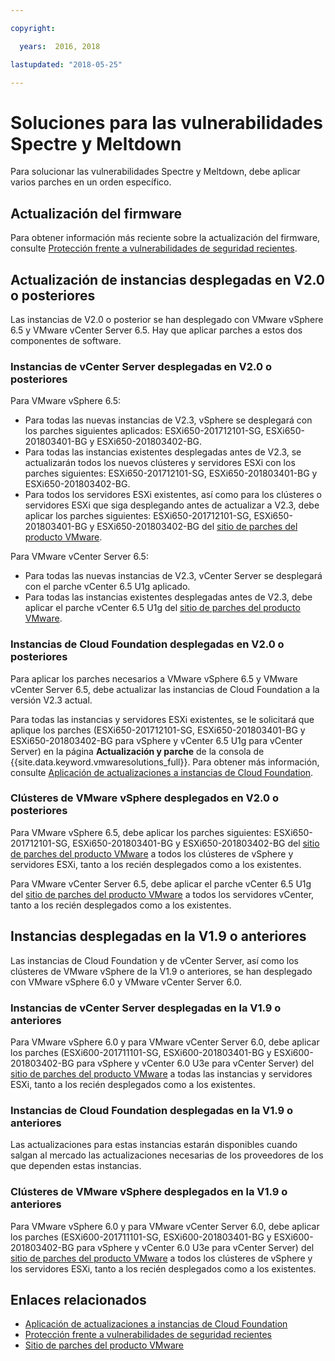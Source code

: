 ```yaml
---

copyright:

  years:  2016, 2018

lastupdated: "2018-05-25"

---
```


# Soluciones para las vulnerabilidades Spectre y Meltdown

Para solucionar las vulnerabilidades Spectre y Meltdown, debe aplicar varios parches en un orden específico.

## Actualización del firmware

Para obtener información más reciente sobre la actualización del firmware, consulte [Protección frente a vulnerabilidades de seguridad recientes](https://www.ibm.com/blogs/bluemix/2018/01/ibm-cloud-spectre-meltdown-vulnerabilities/).

## Actualización de instancias desplegadas en V2.0 o posteriores

Las instancias de V2.0 o posterior se han desplegado con VMware vSphere 6.5 y VMware vCenter Server 6.5. Hay que aplicar parches a estos dos componentes de software.

### Instancias de vCenter Server desplegadas en V2.0 o posteriores

Para VMware vSphere 6.5:
* Para todas las nuevas instancias de V2.3, vSphere se desplegará con los parches siguientes aplicados: ESXi650-201712101-SG, ESXi650-201803401-BG y ESXi650-201803402-BG.  
* Para todas las instancias existentes desplegadas antes de V2.3, se actualizarán todos los nuevos clústeres y servidores ESXi con los parches siguientes: ESXi650-201712101-SG, ESXi650-201803401-BG y ESXi650-201803402-BG.
* Para todos los servidores ESXi existentes, así como para los clústeres o servidores ESXi que siga desplegando antes de actualizar a V2.3, debe aplicar los parches siguientes: ESXi650-201712101-SG, ESXi650-201803401-BG y ESXi650-201803402-BG del [sitio de parches del producto VMware](https://my.vmware.com/group/vmware/patch).

Para VMware vCenter Server 6.5:
* Para todas las nuevas instancias de V2.3, vCenter Server se desplegará con el parche vCenter 6.5 U1g aplicado.
* Para todas las instancias existentes desplegadas antes de V2.3, debe aplicar el parche vCenter 6.5 U1g del [sitio de parches del producto VMware](https://my.vmware.com/group/vmware/patch).

### Instancias de Cloud Foundation desplegadas en V2.0 o posteriores

Para aplicar los parches necesarios a VMware vSphere 6.5 y VMware vCenter Server 6.5, debe actualizar las instancias de Cloud Foundation a la versión V2.3 actual.

Para todas las instancias y servidores ESXi existentes, se le solicitará que aplique los parches (ESXi650-201712101-SG, ESXi650-201803401-BG y ESXi650-201803402-BG para vSphere y vCenter 6.5 U1g para vCenter Server) en la página **Actualización y parche** de la consola de {{site.data.keyword.vmwaresolutions_full}}. Para obtener más información, consulte [Aplicación de actualizaciones a instancias de Cloud Foundation](../sddc/sd_applyingupdates.html).

### Clústeres de VMware vSphere desplegados en V2.0 o posteriores

Para VMware vSphere 6.5, debe aplicar los parches siguientes: ESXi650-201712101-SG, ESXi650-201803401-BG y ESXi650-201803402-BG del [sitio de parches del producto VMware](https://my.vmware.com/group/vmware/patch) a todos los clústeres de vSphere y servidores ESXi, tanto a los recién desplegados como a los existentes.

Para VMware vCenter Server 6.5, debe aplicar el parche vCenter 6.5 U1g del [sitio de parches del producto VMware](https://my.vmware.com/group/vmware/patch) a todos los servidores vCenter, tanto a los recién desplegados como a los existentes.

## Instancias desplegadas en la V1.9 o anteriores

Las instancias de Cloud Foundation y de vCenter Server, así como los clústeres de VMware vSphere de la V1.9 o anteriores, se han desplegado con VMware vSphere 6.0 y VMware vCenter Server 6.0.

### Instancias de vCenter Server desplegadas en la V1.9 o anteriores

Para VMware vSphere 6.0 y para VMware vCenter Server 6.0, debe aplicar los parches (ESXi600-201711101-SG, ESXi600-201803401-BG y ESXi600-201803402-BG para vSphere y vCenter 6.0 U3e para vCenter Server) del [sitio de parches del producto VMware](https://my.vmware.com/group/vmware/patch) a todas las instancias y servidores ESXi, tanto a los recién desplegados como a los existentes.

### Instancias de Cloud Foundation desplegadas en la V1.9 o anteriores

Las actualizaciones para estas instancias estarán disponibles cuando salgan al mercado las actualizaciones necesarias de los proveedores de los que dependen estas instancias.

### Clústeres de VMware vSphere desplegados en la V1.9 o anteriores

Para VMware vSphere 6.0 y para VMware vCenter Server 6.0, debe aplicar los parches (ESXi600-201711101-SG, ESXi600-201803401-BG y ESXi600-201803402-BG para vSphere y vCenter 6.0 U3e para vCenter Server) del [sitio de parches del producto VMware](https://my.vmware.com/group/vmware/patch) a todos los clústeres de vSphere y los servidores ESXi, tanto a los recién desplegados como a los existentes.

## Enlaces relacionados

* [Aplicación de actualizaciones a instancias de Cloud Foundation](../sddc/sd_applyingupdates.html)
* [Protección frente a vulnerabilidades de seguridad recientes](https://www.ibm.com/blogs/bluemix/2018/01/ibm-cloud-spectre-meltdown-vulnerabilities/)
* [Sitio de parches del producto VMware](https://my.vmware.com/group/vmware/patch)
